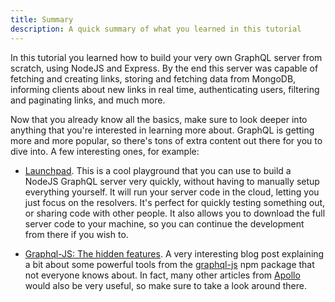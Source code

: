 ```yaml
---
title: Summary
description: A quick summary of what you learned in this tutorial
---
```


In this tutorial you learned how to build your very own GraphQL server from scratch, using NodeJS and Express. By the end this server was capable of fetching and creating links, storing and fetching data from MongoDB, informing clients about new links in real time, authenticating users, filtering and paginating links, and much more.

Now that you already know all the basics, make sure to look deeper into anything that you're interested in learning more about. GraphQL is getting more and more popular, so there's tons of extra content out there for you to dive into. A few interesting ones, for example:

* [Launchpad](https://launchpad.graphql.com/). This is a cool playground that you can use to build a NodeJS GraphQL server very quickly, without having to manually setup everything yourself. It will run your server code in the cloud, letting you just focus on the resolvers. It's perfect for quickly testing something out, or sharing code with other people. It also allows you to download the full server code to your machine, so you can continue the development from there if you wish to.

* [Graphql-JS: The hidden features](https://dev-blog.apollodata.com/graphql-js-the-hidden-features-effaca7a81b3). A very interesting blog post explaining a bit about some powerful tools from the [graphql-js](https://www.npmjs.com/package/graphql) npm package that not everyone knows about. In fact, many other articles from [Apollo](https://dev-blog.apollodata.com/) would also be very useful, so make sure to take a look around there.